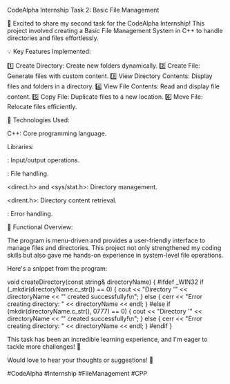 CodeAlpha Internship Task 2: Basic File Management

🚀 Excited to share my second task for the CodeAlpha Internship! This project involved creating a Basic File Management System in C++ to handle directories and files effortlessly.

💡 Key Features Implemented:

1️⃣ Create Directory: Create new folders dynamically.
2️⃣ Create File: Generate files with custom content.
3️⃣ View Directory Contents: Display files and folders in a directory.
4️⃣ View File Contents: Read and display file content.
5️⃣ Copy File: Duplicate files to a new location.
6️⃣ Move File: Relocate files efficiently.

🔧 Technologies Used:

C++: Core programming language.

Libraries:

<iostream>: Input/output operations.

<fstream>: File handling.

<direct.h> and <sys/stat.h>: Directory management.

<dirent.h>: Directory content retrieval.

<cstring>: Error handling.



📂 Functional Overview:

The program is menu-driven and provides a user-friendly interface to manage files and directories. This project not only strengthened my coding skills but also gave me hands-on experience in system-level file operations.

Here's a snippet from the program:

void createDirectory(const string& directoryName) {
    #ifdef _WIN32
        if (_mkdir(directoryName.c_str()) == 0) {
            cout << "Directory '" << directoryName << "' created successfully!\n";
        } else {
            cerr << "Error creating directory: " << directoryName << endl;
        }
    #else
        if (mkdir(directoryName.c_str(), 0777) == 0) {
            cout << "Directory '" << directoryName << "' created successfully!\n";
        } else {
            cerr << "Error creating directory: " << directoryName << endl;
        }
    #endif
}

This task has been an incredible learning experience, and I'm eager to tackle more challenges! 🎯

Would love to hear your thoughts or suggestions! 💬

#CodeAlpha #Internship #FileManagement #CPP


